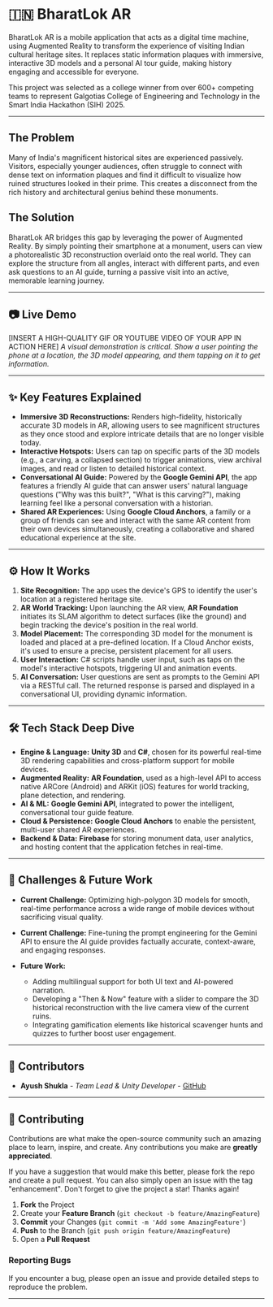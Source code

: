 # 🇮🇳 BharatLok AR

BharatLok AR is a mobile application that acts as a digital time machine, using Augmented Reality to transform the experience of visiting Indian cultural heritage sites. It replaces static information plaques with immersive, interactive 3D models and a personal AI tour guide, making history engaging and accessible for everyone.

This project was selected as a college winner from over 600+ competing teams to represent Galgotias College of Engineering and Technology in the Smart India Hackathon (SIH) 2025.

---

## The Problem
Many of India's magnificent historical sites are experienced passively. Visitors, especially younger audiences, often struggle to connect with dense text on information plaques and find it difficult to visualize how ruined structures looked in their prime. This creates a disconnect from the rich history and architectural genius behind these monuments.

## The Solution
BharatLok AR bridges this gap by leveraging the power of Augmented Reality. By simply pointing their smartphone at a monument, users can view a photorealistic 3D reconstruction overlaid onto the real world. They can explore the structure from all angles, interact with different parts, and even ask questions to an AI guide, turning a passive visit into an active, memorable learning journey.

---

## 📷 Live Demo

[INSERT A HIGH-QUALITY GIF OR YOUTUBE VIDEO OF YOUR APP IN ACTION HERE]
*A visual demonstration is critical. Show a user pointing the phone at a location, the 3D model appearing, and them tapping on it to get information.*

---

## ✨ Key Features Explained

- **Immersive 3D Reconstructions:** Renders high-fidelity, historically accurate 3D models in AR, allowing users to see magnificent structures as they once stood and explore intricate details that are no longer visible today.
- **Interactive Hotspots:** Users can tap on specific parts of the 3D models (e.g., a carving, a collapsed section) to trigger animations, view archival images, and read or listen to detailed historical context.
- **Conversational AI Guide:** Powered by the **Google Gemini API**, the app features a friendly AI guide that can answer users' natural language questions ("Why was this built?", "What is this carving?"), making learning feel like a personal conversation with a historian.
- **Shared AR Experiences:** Using **Google Cloud Anchors**, a family or a group of friends can see and interact with the same AR content from their own devices simultaneously, creating a collaborative and shared educational experience at the site.

---

## ⚙️ How It Works

1.  **Site Recognition:** The app uses the device's GPS to identify the user's location at a registered heritage site.
2.  **AR World Tracking:** Upon launching the AR view, **AR Foundation** initiates its SLAM algorithm to detect surfaces (like the ground) and begin tracking the device's position in the real world.
3.  **Model Placement:** The corresponding 3D model for the monument is loaded and placed at a pre-defined location. If a Cloud Anchor exists, it's used to ensure a precise, persistent placement for all users.
4.  **User Interaction:** C# scripts handle user input, such as taps on the model's interactive hotspots, triggering UI and animation events.
5.  **AI Conversation:** User questions are sent as prompts to the Gemini API via a RESTful call. The returned response is parsed and displayed in a conversational UI, providing dynamic information.

---

## 🛠️ Tech Stack Deep Dive

- **Engine & Language:** **Unity 3D** and **C#**, chosen for its powerful real-time 3D rendering capabilities and cross-platform support for mobile devices.
- **Augmented Reality:** **AR Foundation**, used as a high-level API to access native ARCore (Android) and ARKit (iOS) features for world tracking, plane detection, and rendering.
- **AI & ML:** **Google Gemini API**, integrated to power the intelligent, conversational tour guide feature.
- **Cloud & Persistence:** **Google Cloud Anchors** to enable the persistent, multi-user shared AR experiences.
- **Backend & Data:** **Firebase** for storing monument data, user analytics, and hosting content that the application fetches in real-time.

---

## 🧠 Challenges & Future Work

- **Current Challenge:** Optimizing high-polygon 3D models for smooth, real-time performance across a wide range of mobile devices without sacrificing visual quality.
- **Current Challenge:** Fine-tuning the prompt engineering for the Gemini API to ensure the AI guide provides factually accurate, context-aware, and engaging responses.

- **Future Work:**
    - Adding multilingual support for both UI text and AI-powered narration.
    - Developing a "Then & Now" feature with a slider to compare the 3D historical reconstruction with the live camera view of the current ruins.
    - Integrating gamification elements like historical scavenger hunts and quizzes to further boost user engagement.

---

## 👥 Contributors

- **Ayush Shukla** - *Team Lead & Unity Developer* - [GitHub](https://github.com/technospes)

---

## 🤝 Contributing

Contributions are what make the open-source community such an amazing place to learn, inspire, and create. Any contributions you make are **greatly appreciated**.

If you have a suggestion that would make this better, please fork the repo and create a pull request. You can also simply open an issue with the tag "enhancement". Don't forget to give the project a star! Thanks again!

1.  **Fork** the Project
2.  Create your **Feature Branch** (`git checkout -b feature/AmazingFeature`)
3.  **Commit** your Changes (`git commit -m 'Add some AmazingFeature'`)
4.  **Push** to the Branch (`git push origin feature/AmazingFeature`)
5.  Open a **Pull Request**

### Reporting Bugs
If you encounter a bug, please open an issue and provide detailed steps to reproduce the problem.

---
